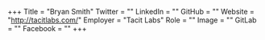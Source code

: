 +++
Title = "Bryan Smith"
Twitter = ""
LinkedIn = ""
GitHub = ""
Website = "http://tacitlabs.com/"
Employer = "Tacit Labs"
Role = ""
Image = ""
GitLab = ""
Facebook = ""
+++
